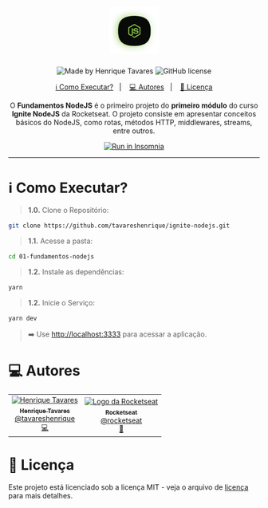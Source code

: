 <h1 align="center">
  <img alt="Ignite NodeJS" title="Ignite NodeJS" src="https://raw.githubusercontent.com/tavareshenrique/ignite-nodejs/main/%40assets/logo.webp" width="100px" />
</h1>

<p align="center">
  <img alt="Made by Henrique Tavares" src="https://img.shields.io/badge/made%20by-Henrique Tavares-%20?color=0a0a0a">
  <img alt="GitHub license" src="https://img.shields.io/github/license/tavareshenrique/ignite-nodejs?color=0a0a0a">
</p>

<p align="center">
  <a href="#information_source-como-executar">ℹ️ Como Executar?</a>&nbsp;&nbsp;&nbsp;|&nbsp;&nbsp;&nbsp;
  <a href="#computer-autores">💻 Autores</a>&nbsp;&nbsp;&nbsp;|&nbsp;&nbsp;&nbsp;
  <a href="#memo-licença">📝 Licença</a>
</p>

<p align="center">
  O <b>Fundamentos NodeJS</b> é o primeiro projeto do <b>primeiro módulo</b> do curso <b>Ignite NodeJS</b> da Rocketseat. O projeto consiste em apresentar conceitos básicos do NodeJS, como rotas, métodos HTTP, middlewares, streams, entre outros.
</p>

<p align="center">
  <a href="https://insomnia.rest/run/?label=02%20-%20Ignite%20NodeJS%20%2F%20Daily%20Diet%20API&uri=https%3A%2F%2Fraw.githubusercontent.com%2Ftavareshenrique%2F02-daily-diet-api%2Fmain%2Fassets%2FInsomnia_2024-08-25.json" target="_blank"><img src="https://insomnia.rest/images/run.svg" alt="Run in Insomnia"></a>
</p>

---

# :information_source: Como Executar?

> **1.0.** Clone o Repositório:

```bash
git clone https://github.com/tavareshenrique/ignite-nodejs.git
```

> **1.1.** Acesse a pasta:

```bash
cd 01-fundamentos-nodejs
```

> **1.2.** Instale as dependências:

```bash
yarn
```

> **1.2.** Inicie o Serviço:

```bash
yarn dev
```

> ➡️ Use [http://localhost:3333](http://localhost:3333) para acessar a aplicação.

# :computer: Autores

<table>
  <tr>
    <td align="center">
      <a href="http://github.com/tavareshenrique/">
        <img src="https://avatars1.githubusercontent.com/u/27022914?v=4" width="100px;" alt="Henrique Tavares"/>
        <br />
        <sub>
          <b>Henrique Tavares</b>
        </sub>
       </a>
       <br />
       <a href="https://www.linkedin.com/in/tavareshenrique/" title="Linkedin">@tavareshenrique</a>
       <br />
       <a href="https://github.com/tavareshenrique/go-barber-web-ts/commits?author=tavareshenrique" title="Code">💻</a>
    </td>
    <td align="center">
      <a href="http://github.com/rocketseat/">
        <img src="https://avatars.githubusercontent.com/u/28929274?s=200&v=4" width="100px;" alt="Logo da Rocketseat"/>
        <br />
        <sub>
          <b>Rocketseat</b>
        </sub>
       </a>
       <br />
       <a href="http://github.com/rocketseat/" title="Linkedin">@rocketseat</a>
       <br />
       <a href="https://github.com/tavareshenrique/go-barber-web-ts/commits?author=tavareshenrique" title="Education Platform">🚀</a>
    </td>
  </tr>
</table>

# :memo: Licença

Este projeto está licenciado sob a licença MIT - veja o arquivo de [licença](./LICENSE) para mais detalhes.
